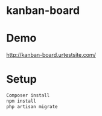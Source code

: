 # kanban-board

# Demo
http://kanban-board.urtestsite.com/

# Setup

```php
Composer install
npm install
php artisan migrate 
```
